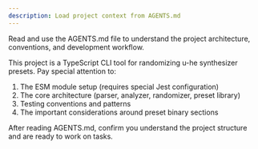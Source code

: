 ```yaml
---
description: Load project context from AGENTS.md
---
```


Read and use the AGENTS.md file to understand the project architecture, conventions, and development workflow.

This project is a TypeScript CLI tool for randomizing u-he synthesizer presets. Pay special attention to:

1. The ESM module setup (requires special Jest configuration)
2. The core architecture (parser, analyzer, randomizer, preset library)
3. Testing conventions and patterns
4. The important considerations around preset binary sections

After reading AGENTS.md, confirm you understand the project structure and are ready to work on tasks.
